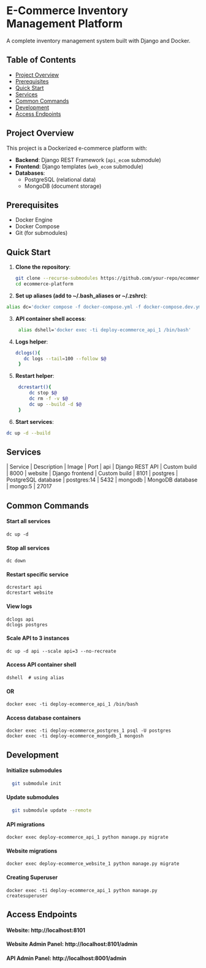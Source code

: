 # E-Commerce Inventory Management Platform

A complete inventory management system built with Django and Docker.

## Table of Contents
- [Project Overview](#project-overview)
- [Prerequisites](#prerequisites)
- [Quick Start](#quick-start)
- [Services](#services)
- [Common Commands](#common-commands)
- [Development](#development)
- [Access Endpoints](#access-endpoints)

## Project Overview

This project is a Dockerized e-commerce platform with:
- **Backend**: Django REST Framework (`api_ecom` submodule)
- **Frontend**: Django templates (`web_ecom` submodule)
- **Databases**:
  - PostgreSQL (relational data)
  - MongoDB (document storage)

## Prerequisites

- Docker Engine
- Docker Compose
- Git (for submodules)

## Quick Start

1. **Clone the repository**:
   ```bash
   git clone --recurse-submodules https://github.com/your-repo/ecommerce-platform.git
   cd ecommerce-platform
   ```
2. **Set up aliases (add to ~/.bash_aliases or ~/.zshrc)**:
  ```bash
  alias dc='docker compose -f docker-compose.yml -f docker-compose.dev.yml --compatibility'
  ```

3. **API container shell access**:
   ```bash
    alias dshell='docker exec -ti deploy-ecommerce_api_1 /bin/bash'
   ```
4. **Logs helper**:
   ```bash
   dclogs(){
      dc logs --tail=100 --follow $@
    }
   ```

6. **Restart helper**:
   ```bash
    dcrestart(){
        dc stop $@
        dc rm -f -v $@
        dc up --build -d $@
    }
   ```
7. **Start services**:
  ```bash
  dc up -d --build
  ```
## Services

| Service	  | Description	        | Image	        | Port
| api	      | Django REST API	    | Custom build	| 8000
| website	  | Django frontend	    | Custom build	| 8101
| postgres	| PostgreSQL database	| postgres:14	  | 5432
| mongodb	  | MongoDB database	  | mongo:5	      | 27017

##  Common Commands

#### Start all services
    dc up -d

#### Stop all services
    dc down

#### Restart specific service
    dcrestart api
    dcrestart website

#### View logs
    dclogs api
    dclogs postgres

#### Scale API to 3 instances
    dc up -d api --scale api=3 --no-recreate

#### Access API container shell
    dshell  # using alias
#### OR
    docker exec -ti deploy-ecommerce_api_1 /bin/bash

#### Access database containers
    docker exec -ti deploy-ecommerce_postgres_1 psql -U postgres
    docker exec -ti deploy-ecommerce_mongodb_1 mongosh

##  Development

#### Initialize submodules
  ```bash
    git submodule init
  ```

#### Update submodules
  ```bash
    git submodule update --remote
  ```

#### API migrations
    docker exec deploy-ecommerce_api_1 python manage.py migrate

#### Website migrations
    docker exec deploy-ecommerce_website_1 python manage.py migrate
#### Creating Superuser

    docker exec -ti deploy-ecommerce_api_1 python manage.py createsuperuser
##  Access Endpoints

#### Website: http://localhost:8101
#### Website Admin Panel: http://localhost:8101/admin
#### API Admin Panel: http://localhost:8001/admin
